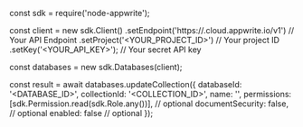 const sdk = require('node-appwrite');

const client = new sdk.Client()
    .setEndpoint('https://<REGION>.cloud.appwrite.io/v1') // Your API Endpoint
    .setProject('<YOUR_PROJECT_ID>') // Your project ID
    .setKey('<YOUR_API_KEY>'); // Your secret API key

const databases = new sdk.Databases(client);

const result = await databases.updateCollection({
    databaseId: '<DATABASE_ID>',
    collectionId: '<COLLECTION_ID>',
    name: '<NAME>',
    permissions: [sdk.Permission.read(sdk.Role.any())], // optional
    documentSecurity: false, // optional
    enabled: false // optional
});
